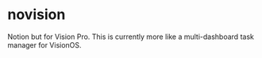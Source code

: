 # novision
Notion but for Vision Pro. This is currently more like a multi-dashboard task manager for VisionOS. 
